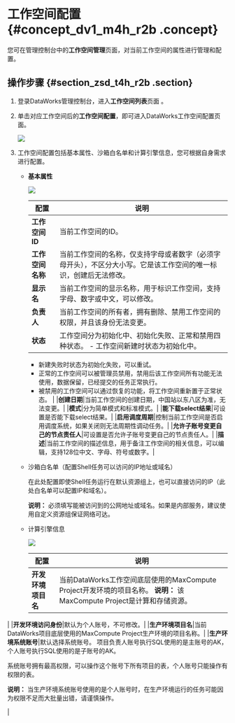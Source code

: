 # 工作空间配置 {#concept_dv1_m4h_r2b .concept}

您可在管理控制台中的**工作空间管理**页面，对当前工作空间的属性进行管理和配置。

## 操作步骤 {#section_zsd_t4h_r2b .section}

1.  登录DataWorks管理控制台，进入**工作空间列表**页面 。
2.  单击对应工作空间后的**工作空间配置**，即可进入DataWorks工作空间配置页面。

    ![](http://static-aliyun-doc.oss-cn-hangzhou.aliyuncs.com/assets/img/16386/155610028645286_zh-CN.png)

3.  工作空间配置包括基本属性、沙箱白名单和计算引擎信息，您可根据自身需求进行配置。
    -   **基本属性**

        ![](http://static-aliyun-doc.oss-cn-hangzhou.aliyuncs.com/assets/img/16386/155610028745288_zh-CN.png)

        |配置|说明|
        |--|--|
        |**工作空间ID**|当前工作空间的ID。|
        |**工作空间名称**|当前工作空间的名称，仅支持字母或者数字（必须字母开头），不区分大小写。它是该工作空间的唯一标识，创建后无法修改。|
        |**显示名**|当前工作空间的显示名称，用于标识工作空间，支持字母、数字或中文，可以修改。|
        |**负责人**|当前工作空间的所有者，拥有删除、禁用工作空间的权限，并且该身份无法变更。|
        |**状态**|工作空间分为初始化中、初始化失败、正常和禁用四种状态。         -   工作空间新建时状态为初始化中。
        -   新建失败时状态为初始化失败，可以重试。
        -   正常的工作空间可以被管理员禁用，禁用后该工作空间所有功能无法使用，数据保留，已经提交的任务正常执行。
        -   被禁用的工作空间可以通过恢复的功能，将工作空间重新置于正常状态。
 |
        |**创建日期**|当前工作空间的创建日期，中国站以东八区为准，无法变更。|
        |**模式**|分为简单模式和标准模式。|
        |**能下载select结果**|可设置是否能下载select结果。|
        |**启用调度周期**|控制当前工作空间是否启用调度系统，如果关闭则无法周期性调动任务。|
        |**允许子账号变更自己的节点责任人**|可设置是否允许子账号变更自己的节点责任人。|
        |**描述**|当前工作空间的描述信息，用于备注工作空间的相关信息，可以编辑，支持128位中文、字母、符号或数字。|

    -   沙箱白名单（配置Shell任务可以访问的IP地址或域名）

        在此处配置即使Shell任务运行在默认资源组上，也可以直接访问的IP（此处白名单可以配置IP和域名）。

        **说明：** 必须填写能被访问到的公网地址或域名。如果是内部服务，建议使用自定义资源组保证网络可达。

    -   计算引擎信息

        ![](http://static-aliyun-doc.oss-cn-hangzhou.aliyuncs.com/assets/img/16386/155610028745290_zh-CN.png)

        |配置|说明|
        |--|--|
        |**开发环境项目名**|当前DataWorks工作空间底层使用的MaxCompute Project开发环境的项目名称。 **说明：** 该MaxCompute Project是计算和存储资源。

 |
        |**开发环境访问身份**|默认为个人账号，不可修改。|
        |**生产环境项目名**|当前DataWorks项目底层使用的MaxCompute Project生产环境的项目名称。|
        |**生产环境系统账号**|默认选择系统账号。 项目负责人账号执行SQL使用的是主账号的AK，个人账号执行SQL使用的是子账号的AK。

 系统账号拥有最高权限，可以操作这个账号下所有项目的表，个人账号只能操作有权限的表。

 **说明：** 当生产环境系统账号使用的是个人账号时，在生产环境运行的任务可能因为权限不足而大批量出错，请谨慎操作。

 |


